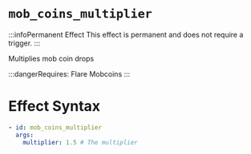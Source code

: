 # `mob_coins_multiplier`
:::infoPermanent Effect
This effect is permanent and does not require a trigger.
:::

Multiplies mob coin drops

:::dangerRequires:
Flare Mobcoins
:::

# Effect Syntax
```yaml
- id: mob_coins_multiplier
  args:
    multiplier: 1.5 # The multiplier
```
